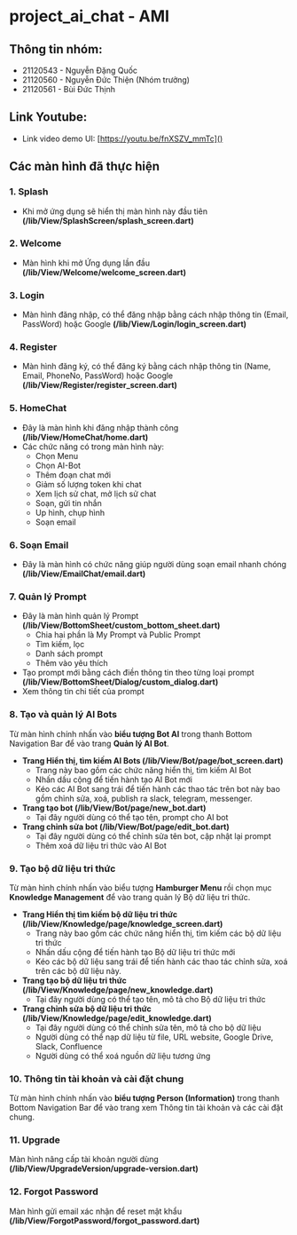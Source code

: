 # project_ai_chat - AMI

## Thông tin nhóm: 
- 21120543 - Nguyễn Đặng Quốc
- 21120560 - Nguyễn Đức Thiện (Nhóm trưởng)
- 21120561 - Bùi Đức Thịnh

## Link Youtube: 
- Link video demo UI: [https://youtu.be/fnXSZV_mmTc]()

## Các màn hình đã thực hiện

### 1. Splash
- Khi mở ứng dụng sẽ hiển thị màn hình này đầu tiên **(/lib/View/SplashScreen/splash_screen.dart)**
### 2. Welcome
- Màn hình khi mở Ứng dụng lần đầu **(/lib/View/Welcome/welcome_screen.dart)**
### 3. Login
- Màn hình đăng nhập, có thể đăng nhập bằng cách nhập thông tin (Email, PassWord) hoặc Google **(/lib/View/Login/login_screen.dart)**
### 4. Register
- Màn hình đăng ký, có thể đăng ký bằng cách nhập thông tin (Name, Email, PhoneNo, PassWord) hoặc Google **(/lib/View/Register/register_screen.dart)**
### 5. HomeChat
- Đây là màn hình khi đăng nhập thành công **(/lib/View/HomeChat/home.dart)**
- Các chức năng có trong màn hình này:
  - Chọn Menu
  - Chọn AI-Bot
  - Thêm đoạn chat mới
  - Giảm số lượng token khi chat
  - Xem lịch sử chat, mở lịch sử chat
  - Soạn, gửi tin nhắn
  - Up hình, chụp hình
  - Soạn email
### 6. Soạn Email
- Đây là màn hình có chức năng giúp người dùng soạn email nhanh chóng **(/lib/View/EmailChat/email.dart)**
### 7. Quản lý Prompt
- Đây là màn hình quản lý Prompt **(/lib/View/BottomSheet/custom_bottom_sheet.dart)**
  - Chia hai phần là My Prompt và Public Prompt
  - Tìm kiếm, lọc
  - Danh sách prompt
  - Thêm vào yêu thích
- Tạo prompt mới bằng cách điền thông tin theo từng loại prompt **(/lib/View/BottomSheet/Dialog/custom_dialog.dart)**
- Xem thông tin chi tiết của prompt
### 8. Tạo và quản lý AI Bots
Từ màn hình chính nhấn vào **biểu tượng Bot AI** trong thanh Bottom Navigation Bar để vào trang **Quản lý AI Bot**.
- **Trang Hiển thị, tìm kiếm AI Bots (/lib/View/Bot/page/bot_screen.dart)**
    - Trang này bao gồm các chức năng hiển thị, tìm kiếm AI Bot
    - Nhấn dấu cộng để tiến hành tạo AI Bot mới
    - Kéo các AI Bot sang trái để tiến hành các thao tác trên bot này bao gồm chỉnh sửa, xoá, publish ra slack, telegram, messenger.
- **Trang tạo bot (/lib/View/Bot/page/new_bot.dart)**
    - Tại đây người dùng có thể tạo tên, prompt cho AI bot
- **Trang chỉnh sửa bot (/lib/View/Bot/page/edit_bot.dart)**
    - Tại đây người dùng có thể chỉnh sửa tên bot, cập nhật lại prompt
    - Thêm xoá dữ liệu tri thức vào AI Bot

### 9. Tạo bộ dữ liệu tri thức
Từ màn hình chính nhấn vào biểu tượng **Hamburger Menu** rồi chọn mục **Knowledge Management** để vào trang quản lý Bộ dữ liệu tri thức.
- **Trang Hiển thị tìm kiếm bộ dữ liệu tri thức (/lib/View/Knowledge/page/knowledge_screen.dart)**
    - Trang này bao gồm các chức năng hiển thị, tìm kiếm các bộ dữ liệu tri thức
    - Nhấn dấu cộng để tiến hành tạo Bộ dữ liệu tri thức mới
    - Kéo các bộ dữ liệu sang trái để tiến hành các thao tác chỉnh sửa, xoá trên các bộ dữ liệu này.
- **Trang tạo bộ dữ liệu tri thức (/lib/View/Knowledge/page/new_knowledge.dart)**
    - Tại đây người dùng có thể tạo tên, mô tả cho Bộ dữ liệu tri thức
- **Trang chỉnh sửa bộ dữ liệu tri thức (/lib/View/Knowledge/page/edit_knowledge.dart)**
    - Tại đây người dùng có thể chỉnh sửa tên, mô tả cho bộ dữ liệu
    - Người dùng có thể nạp dữ liệu từ file, URL website, Google Drive, Slack, Confluence
    - Người dùng có thể xoá nguồn dữ liệu tương ứng

### 10. Thông tin tài khoản và cài đặt chung
Từ màn hình chính nhấn vào **biểu tượng Person (Information)** trong thanh Bottom Navigation Bar để vào trang xem Thông tin tài khoản và các cài đặt chung.

### 11. Upgrade
Màn hình nâng cấp tài khoản người dùng **(/lib/View/UpgradeVersion/upgrade-version.dart)**

### 12. Forgot Password
Màn hình gửi email xác nhận để reset mật khẩu **(/lib/View/ForgotPassword/forgot_password.dart)**